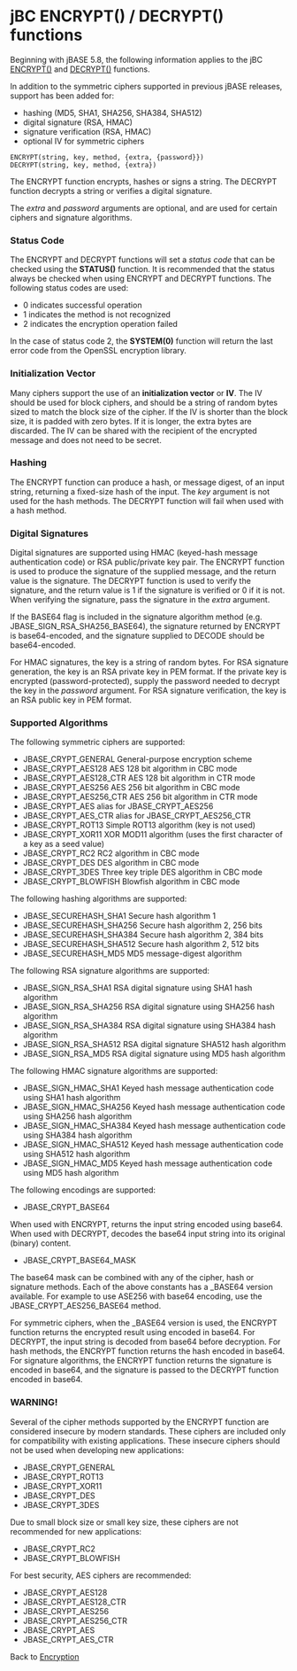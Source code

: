 # jBC ENCRYPT() / DECRYPT() functions 

<PageHeader />

Beginning with jBASE 5.8, the following information applies to the jBC [ENCRYPT()](../../jbc/encrypt/README.md) and [DECRYPT()](../../jbc/decrypt/README.md) functions.

In addition to the symmetric ciphers supported in previous jBASE releases, support has been added for:

* hashing (MD5, SHA1, SHA256, SHA384, SHA512)
* digital signature (RSA, HMAC)
* signature verification (RSA, HMAC)
* optional IV for symmetric ciphers

```
ENCRYPT(string, key, method, {extra, {password}})
DECRYPT(string, key, method, {extra})
```
The ENCRYPT function encrypts, hashes or signs a string. The DECRYPT function decrypts a string or verifies a digital signature.

The _extra_ and _password_ arguments are optional, and are used for certain ciphers and signature algorithms.

### Status Code

The ENCRYPT and DECRYPT functions will set a _status code_ that can be checked using the **STATUS()** function. It is recommended that the status always be checked when using ENCRYPT and DECRYPT functions. The following status codes are used:

- 0 indicates successful operation
- 1 indicates the method is not recognized
- 2 indicates the encryption operation failed

In the case of status code 2, the **SYSTEM(0)** function will return the last error code from the OpenSSL encryption library.

### Initialization Vector

Many ciphers support the use of an **initialization vector** or **IV**. The IV should be used for block ciphers, and should be a string of random bytes sized to match the block size of the cipher. If the IV is shorter than the block size, it is padded with zero bytes. If it is longer, the extra bytes are discarded. The IV can be shared with the recipient of the encrypted message and does not need to be secret.

### Hashing
The ENCRYPT function can produce a hash, or message digest, of an input string, returning a fixed-size hash of the input. The _key_ argument is not used for the hash methods. The DECRYPT function will fail when used with a hash method.

### Digital Signatures
Digital signatures are supported using HMAC (keyed-hash message authentication code) or RSA public/private key pair. The ENCRYPT function is used to produce the signature of the supplied message, and the return value is the signature. The DECRYPT function is used to verify the signature, and the return value is 1 if the signature is verified or 0 if it is not. When verifying the signature, pass the signature in the _extra_ argument.

If the BASE64 flag is included in the signature algorithm method (e.g. JBASE_SIGN_RSA_SHA256_BASE64), the signature returned by ENCRYPT is base64-encoded, and the signature supplied to DECODE should be base64-encoded.

For HMAC signatures, the key is a string of random bytes. For RSA signature generation, the key is an RSA private key in PEM format. If the private key is encrypted (password-protected), supply the password needed to decrypt the key in the _password_ argument. For RSA signature verification, the key is an RSA public key in PEM format.

### Supported Algorithms
The following symmetric ciphers are supported:
- JBASE\_CRYPT\_GENERAL General-purpose encryption scheme
- JBASE\_CRYPT\_AES128 AES 128 bit algorithm in CBC mode
- JBASE\_CRYPT\_AES128\_CTR AES 128 bit algorithm in CTR mode
- JBASE\_CRYPT\_AES256 AES 256 bit algorithm in CBC mode
- JBASE\_CRYPT\_AES256\_CTR AES 256 bit algorithm in CTR mode
- JBASE\_CRYPT\_AES alias for JBASE\_CRYPT\_AES256
- JBASE\_CRYPT\_AES\_CTR alias for JBASE\_CRYPT\_AES256\_CTR
- JBASE\_CRYPT\_ROT13 Simple ROT13 algorithm (key is not used)
- JBASE\_CRYPT\_XOR11 XOR MOD11 algorithm (uses the first character of a key as a seed value)
- JBASE\_CRYPT\_RC2 RC2 algorithm in CBC mode
- JBASE\_CRYPT\_DES DES algorithm in CBC mode
- JBASE\_CRYPT\_3DES Three key triple DES algorithm in CBC mode
- JBASE\_CRYPT\_BLOWFISH Blowfish algorithm in CBC mode

The following hashing algorithms are supported:
- JBASE\_SECUREHASH\_SHA1 Secure hash algorithm 1
- JBASE\_SECUREHASH\_SHA256 Secure hash algorithm 2, 256 bits
- JBASE\_SECUREHASH\_SHA384 Secure hash algorithm 2, 384 bits
- JBASE\_SECUREHASH\_SHA512 Secure hash algorithm 2, 512 bits
- JBASE\_SECUREHASH\_MD5 MD5 message-digest algorithm

The following RSA signature algorithms are supported:
- JBASE\_SIGN\_RSA\_SHA1 RSA digital signature using SHA1 hash algorithm
- JBASE\_SIGN\_RSA\_SHA256 RSA digital signature using SHA256 hash algorithm
- JBASE\_SIGN\_RSA\_SHA384 RSA digital signature using SHA384 hash algorithm
- JBASE\_SIGN\_RSA\_SHA512 RSA digital signature SHA512 hash algorithm
- JBASE\_SIGN\_RSA\_MD5 RSA digital signature using MD5 hash algorithm

The following HMAC signature algorithms are supported:
- JBASE\_SIGN\_HMAC\_SHA1 Keyed hash message authentication code using SHA1 hash algorithm
- JBASE\_SIGN\_HMAC\_SHA256 Keyed hash message authentication code using SHA256 hash algorithm
- JBASE\_SIGN\_HMAC\_SHA384 Keyed hash message authentication code using SHA384 hash algorithm
- JBASE\_SIGN\_HMAC\_SHA512 Keyed hash message authentication code using SHA512 hash algorithm
- JBASE\_SIGN\_HMAC\_MD5 Keyed hash message authentication code using MD5 hash algorithm

The following encodings are supported:
- JBASE\_CRYPT\_BASE64

When used with ENCRYPT, returns the input string encoded using base64. When used with DECRYPT, decodes the base64 input string into its original (binary) content.
- JBASE\_CRYPT\_BASE64\_MASK

The base64 mask can be combined with any of the cipher, hash or signature methods. Each of the above constants has a _BASE64 version available. For example to use ASE256 with base64 encoding, use the JBASE_CRYPT_AES256_BASE64 method.

For symmetric ciphers, when the _BASE64 version is used, the ENCRYPT function returns the encrypted result using encoded in base64. For DECRYPT, the input string is decoded from base64 before decryption. For hash methods, the ENCRYPT function returns the hash encoded in base64. For signature algorithms, the ENCRYPT function returns the signature is encoded in base64, and the signature is passed to the DECRYPT function encoded in base64.

### **WARNING!**

Several of the cipher methods supported by the ENCRYPT function are considered insecure by modern standards. These ciphers are included only for compatibility with existing applications. These insecure ciphers should not be used when developing new applications:

- JBASE_CRYPT_GENERAL
- JBASE_CRYPT_ROT13
- JBASE_CRYPT_XOR11
- JBASE_CRYPT_DES
- JBASE_CRYPT_3DES

Due to small block size or small key size, these ciphers are not recommended for new applications:

- JBASE_CRYPT_RC2
- JBASE_CRYPT_BLOWFISH

For best security, AES ciphers are recommended:

- JBASE_CRYPT_AES128
- JBASE_CRYPT_AES128_CTR
- JBASE_CRYPT_AES256
- JBASE_CRYPT_AES256_CTR
- JBASE_CRYPT_AES
- JBASE_CRYPT_AES_CTR


Back to [Encryption](./../README.md)

<PageFooter />
